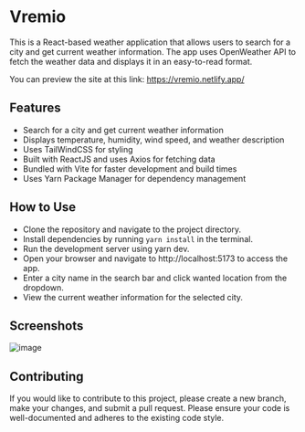 # Vremio

This is a React-based weather application that allows users to search for a city and get current weather information. The app uses OpenWeather API to fetch the weather data and displays it in an easy-to-read format.

You can preview the site at this link: https://vremio.netlify.app/

## Features
- Search for a city and get current weather information
- Displays temperature, humidity, wind speed, and weather description
- Uses TailWindCSS for styling
- Built with ReactJS and uses Axios for fetching data
- Bundled with Vite for faster development and build times
- Uses Yarn Package Manager for dependency management
## How to Use
- Clone the repository and navigate to the project directory.
- Install dependencies by running `yarn install` in the terminal.
- Run the development server using yarn dev.
- Open your browser and navigate to http://localhost:5173 to access the app.
- Enter a city name in the search bar and click wanted location from the dropdown.
- View the current weather information for the selected city.

## Screenshots
![image](https://user-images.githubusercontent.com/93095948/231435363-4f312d6d-46fc-4324-8b53-4b440f45d31e.png)
## Contributing
If you would like to contribute to this project, please create a new branch, make your changes, and submit a pull request. Please ensure your code is well-documented and adheres to the existing code style.
